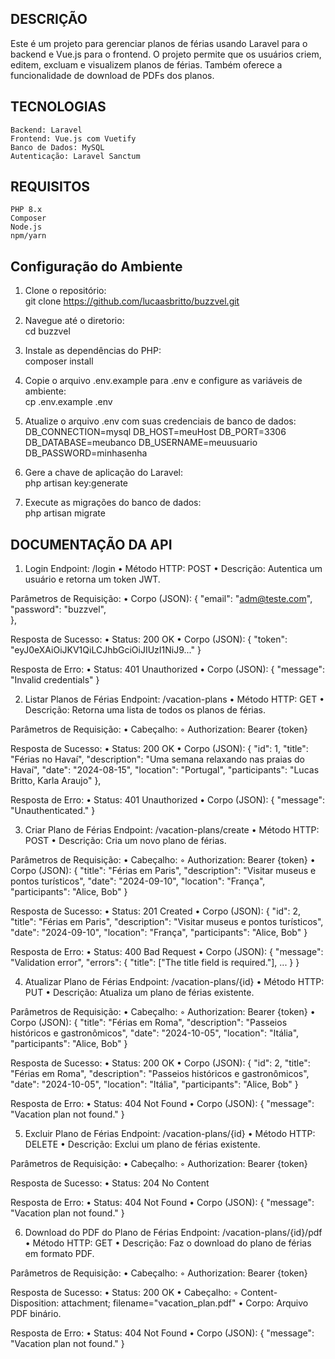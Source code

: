 ## DESCRIÇÃO
Este é um projeto para gerenciar planos de férias usando Laravel para o backend e Vue.js para o frontend. O projeto permite que os usuários criem, editem, excluam e visualizem planos de férias. Também oferece a funcionalidade de download de PDFs dos planos.

## TECNOLOGIAS
    Backend: Laravel
    Frontend: Vue.js com Vuetify
    Banco de Dados: MySQL
    Autenticação: Laravel Sanctum

## REQUISITOS
    PHP 8.x
    Composer
    Node.js
    npm/yarn


## Configuração do Ambiente

 1. Clone o repositório:   
        git clone https://github.com/lucaasbritto/buzzvel.git

 2. Navegue até o diretorio:    
        cd buzzvel

 3. Instale as dependências do PHP:    
        composer install

 4. Copie o arquivo .env.example para .env e configure as variáveis de ambiente:    
        cp .env.example .env

 5. Atualize o arquivo .env com suas credenciais de banco de dados:    
        DB_CONNECTION=mysql
        DB_HOST=meuHost
        DB_PORT=3306
        DB_DATABASE=meubanco
        DB_USERNAME=meuusuario
        DB_PASSWORD=minhasenha

 6. Gere a chave de aplicação do Laravel:    
       php artisan key:generate

 7. Execute as migrações do banco de dados:    
       php artisan migrate


## DOCUMENTAÇÃO DA API


1. Login
Endpoint: /login
    • Método HTTP: POST
    • Descrição: Autentica um usuário e retorna um token JWT.

Parâmetros de Requisição:
    • Corpo (JSON):	
         {
              "email": "adm@teste.com",
              "password": "buzzvel",        
          },

Resposta de Sucesso:
    • Status: 200 OK
    • Corpo (JSON):
      { "token": "eyJ0eXAiOiJKV1QiLCJhbGciOiJIUzI1NiJ9..." } 

Resposta de Erro:
    • Status: 401 Unauthorized
    • Corpo (JSON):
      { "message": "Invalid credentials" } 



2. Listar Planos de Férias
Endpoint: /vacation-plans
    • Método HTTP: GET
    • Descrição: Retorna uma lista de todos os planos de férias.

Parâmetros de Requisição:
    • Cabeçalho:
        ◦ Authorization: Bearer {token}

Resposta de Sucesso:
    • Status: 200 OK
    • Corpo (JSON):
          {
              "id": 1,
              "title": "Férias no Havaí",
              "description": "Uma semana relaxando nas praias do Havaí",
              "date": "2024-08-15",
              "location": "Portugal",
              "participants": "Lucas Britto, Karla Araujo"
          },
      
Resposta de Erro:
    • Status: 401 Unauthorized
    • Corpo (JSON):
      {
          "message": "Unauthenticated."
      }


3. Criar Plano de Férias
Endpoint: /vacation-plans/create
    • Método HTTP: POST
    • Descrição: Cria um novo plano de férias.

Parâmetros de Requisição:
    • Cabeçalho:
        ◦ Authorization: Bearer {token}
    • Corpo (JSON):
      {
          "title": "Férias em Paris",
          "description": "Visitar museus e pontos turísticos",
          "date": "2024-09-10",
          "location": "França",
          "participants": "Alice, Bob"
      }

Resposta de Sucesso:
    • Status: 201 Created
    • Corpo (JSON):
      {
          "id": 2,
          "title": "Férias em Paris",
          "description": "Visitar museus e pontos turísticos",
          "date": "2024-09-10",
          "location": "França",
          "participants": "Alice, Bob"
      }

Resposta de Erro:
    • Status: 400 Bad Request
    • Corpo (JSON):
      {
          "message": "Validation error",
          "errors": {
              "title": ["The title field is required."],
              ...
          }
      }


4. Atualizar Plano de Férias
Endpoint: /vacation-plans/{id}
    • Método HTTP: PUT
    • Descrição: Atualiza um plano de férias existente.

Parâmetros de Requisição:
    • Cabeçalho:
        ◦ Authorization: Bearer {token}
    • Corpo (JSON):
      {
          "title": "Férias em Roma",
          "description": "Passeios históricos e gastronômicos",
          "date": "2024-10-05",
          "location": "Itália",
          "participants": "Alice, Bob"
      }

Resposta de Sucesso:
    • Status: 200 OK
    • Corpo (JSON):
      {
          "id": 2,
          "title": "Férias em Roma",
          "description": "Passeios históricos e gastronômicos",
          "date": "2024-10-05",
          "location": "Itália",
          "participants": "Alice, Bob"
      }

Resposta de Erro:
    • Status: 404 Not Found
    • Corpo (JSON):
      {
          "message": "Vacation plan not found."
      }


5. Excluir Plano de Férias
Endpoint: /vacation-plans/{id}
    • Método HTTP: DELETE
    • Descrição: Exclui um plano de férias existente.

Parâmetros de Requisição:
    • Cabeçalho:
        ◦ Authorization: Bearer {token}

Resposta de Sucesso:
    • Status: 204 No Content

Resposta de Erro:
    • Status: 404 Not Found
    • Corpo (JSON):
      {
          "message": "Vacation plan not found."
      }


6. Download do PDF do Plano de Férias
Endpoint: /vacation-plans/{id}/pdf
    • Método HTTP: GET
    • Descrição: Faz o download do plano de férias em formato PDF.

Parâmetros de Requisição:
    • Cabeçalho:
        ◦ Authorization: Bearer {token}

Resposta de Sucesso:
    • Status: 200 OK
    • Cabeçalho:
        ◦ Content-Disposition: attachment; filename="vacation_plan.pdf"
    • Corpo: Arquivo PDF binário.
    
Resposta de Erro:
    • Status: 404 Not Found
    • Corpo (JSON):
      {
          "message": "Vacation plan not found."
      }